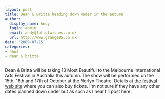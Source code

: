 ```yaml
---
layout: post
title: Dean & Britta heading down under in the autumn
author:
  display_name: Andy
  login: admin
  email: andy@fullofwishes.co.uk
  url: http://www.grange85.co.uk
date: '2009-07-15'
categories:
- news
- dean & britta
---
```

<p>Dean & Britta will be taking 13 Most Beautiful to the Melbourne International Arts Festival in Australia this autumn. The show will be performed on the 15th, 16th and 17th of October at the Merlyn Theatre. Details at <a href="http://web.archive.org/web/20100627043428/http://www.melbournefestival.com.au:80/program/production?id=3583&idx=2&max=67">the festival web site</a> where you can also buy tickets. I'm not sure if they have any other dates planned down under but as soon as I hear I'll post here.</p>
